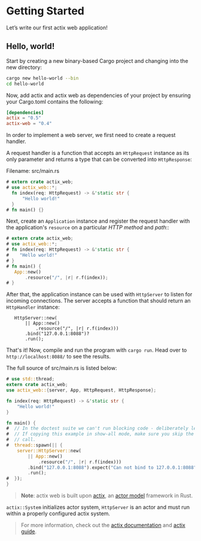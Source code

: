 # Getting Started

Let’s write our first actix web application!

## Hello, world!

Start by creating a new binary-based Cargo project and changing into the new directory:

```bash
cargo new hello-world --bin
cd hello-world
```

Now, add actix and actix web as dependencies of your project by ensuring your Cargo.toml
contains the following:

```toml
[dependencies]
actix = "0.5"
actix-web = "0.4"
```

In order to implement a web server, we first need to create a request handler.

A request handler is a function that accepts an `HttpRequest` instance as its only parameter
and returns a type that can be converted into `HttpResponse`:

Filename: src/main.rs
```rust
# extern crate actix_web;
# use actix_web::*;
  fn index(req: HttpRequest) -> &'static str {
      "Hello world!"
  }
# fn main() {}
```

Next, create an `Application` instance and register the
request handler with the application's `resource` on a particular *HTTP method* and *path*::

```rust
# extern crate actix_web;
# use actix_web::*;
# fn index(req: HttpRequest) -> &'static str {
#    "Hello world!"
# }
# fn main() {
   App::new()
       .resource("/", |r| r.f(index));
# }
```

After that, the application instance can be used with `HttpServer` to listen for incoming
connections. The server accepts a function that should return an `HttpHandler` instance:

```rust,ignore
   HttpServer::new(
       || App::new()
           .resource("/", |r| r.f(index)))
       .bind("127.0.0.1:8088")?
       .run();
```

That's it! Now, compile and run the program with `cargo run`.
Head over to ``http://localhost:8088/`` to see the results.

The full source of src/main.rs is listed below:

```rust
# use std::thread;
extern crate actix_web;
use actix_web::{server, App, HttpRequest, HttpResponse};

fn index(req: HttpRequest) -> &'static str {
    "Hello world!"
}

fn main() {
#  // In the doctest suite we can't run blocking code - deliberately leak a thread
#  // If copying this example in show-all mode, make sure you skip the thread spawn
#  // call.
#  thread::spawn(|| {
    server::HttpServer::new(
        || App::new()
            .resource("/", |r| r.f(index)))
        .bind("127.0.0.1:8088").expect("Can not bind to 127.0.0.1:8088")
        .run();
#  });
}
```

> **Note**: actix web is built upon [actix](https://github.com/actix/actix),
> an [actor model](https://en.wikipedia.org/wiki/Actor_model) framework in Rust.

`actix::System` initializes actor system, `HttpServer` is an actor and must run within a
properly configured actix system.

> For more information, check out the [actix documentation](https://actix.github.io/actix/actix/)
> and [actix guide](https://actix.github.io/actix/guide/).
